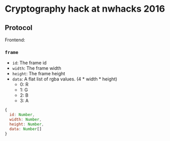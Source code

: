 # Cryptography hack at nwhacks 2016


## Protocol

Frontend:

### `frame`

- `id`: The frame id
- `width`: The frame width
- `height`: The frame height
- `data`: A flat list of rgba values. (4 * width * height)
  - 0: R
  - 1: G
  - 2: B
  - 3: A

```js
{
  id: Number,
  width: Number,
  height: Number,
  data: Number[]
}
```
